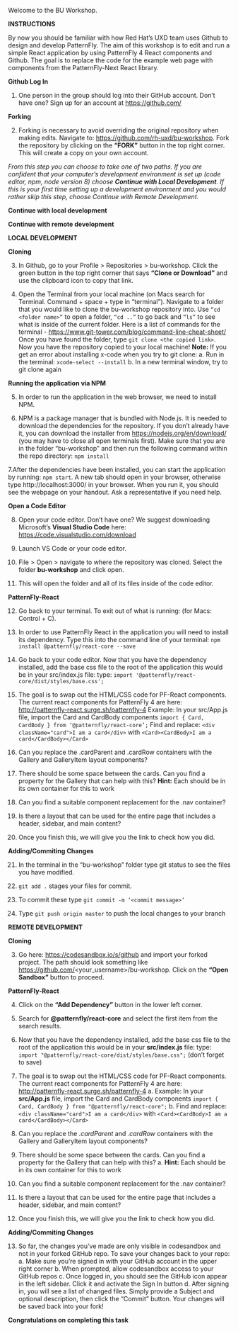 Welcome to the BU Workshop. 

**INSTRUCTIONS**

By now you should be familiar with how Red Hat’s UXD team uses Github to design and develop PatternFly. The aim of this workshop is to edit and run a simple React application by using PatternFly 4 React components and Github. The goal is to replace the code for the example web page with components from the PatternFly-Next React library. 

**Github Log In**
1. One person in the group should log into their GitHub account. Don’t have one? Sign up for an account at 		https://github.com/

**Forking**

2. Forking is necessary to avoid overriding the original repository when making edits. Navigate to: https://github.com/rh-uxd/bu-workshop. Fork the repository by clicking on the **“FORK”** button in the top right corner. This will create a copy on your own account.



*From this step you can choose to take one of two paths. If you are confident that your computer’s development environment is set up (code editor, npm, node version 8) choose **Continue with Local Development**. If this is your first time setting up a development environment and you would rather skip this step, choose Continue with Remote Development.*



**Continue with local development**

**Continue with remote development**


**LOCAL DEVELOPMENT**


**Cloning**

3. In Github, go to your Profile > Repositories > bu-workshop. Click the green button in the top right corner that says **“Clone or Download”** and use the clipboard icon to copy that link. 

4. Open the Terminal from your local machine (on Macs search for Terminal. Command + space + type in “terminal”). Navigate to a folder that you would like to clone the bu-workshop repository into. Use `“cd <folder name>”` to open a folder, `“cd ..”` to go back and `“ls”` to see what is inside of the current folder. Here is a list of commands for the terminal - https://www.git-tower.com/blog/command-line-cheat-sheet/ 
Once you have found the folder, type `git clone <the copied link>`. Now you have the repository copied to your local machine! 
**Note:** If you get an error about installing x-code when you try to git clone:
	a. Run in the terminal: `xcode-select --install`
	b. In a new terminal window, try to git clone again

**Running the application via NPM**

5. In order to run the application in the web browser, we need to install NPM.

6. NPM is a package manager that is bundled with Node.js. It is needed to download the dependencies for the repository. If you don’t already have it, you can download the installer from https://nodejs.org/en/download/ (you may have to close all open terminals first). Make sure that you are in the folder “bu-workshop” and then run the following command within the repo directory: `npm install`

7.After the dependencies have been installed, you can start the application by running: `npm start`. A new tab should open in your browser, otherwise type http://localhost:3000/ in your browser. When you run it, you should see the webpage on your handout. Ask a representative if you need help.

**Open a Code Editor**

8. Open your code editor. Don’t have one? We suggest downloading Microsoft’s **Visual Studio Code** here: https://code.visualstudio.com/download 

9. Launch VS Code or your code editor.

10. File > Open > navigate to where the repository was cloned. Select the folder **bu-workshop** and click open.

11. This will open the folder and all of its files inside of the code editor. 

**PatternFly-React**

12. Go back to your terminal. To exit out of what is running: (for Macs: Control + C).

13. In order to use PatternFly React in the application you will need to install its dependency. Type this into the command line of your terminal: 
	`npm install @patternfly/react-core --save`

14. Go back to your code editor. Now that you have the dependency installed, add the base css file to the root of the application this would be in your src/index.js file: type:
	`import '@patternfly/react-core/dist/styles/base.css';`

15. The goal is to swap out the HTML/CSS code for PF-React components. The current react components for PatternFly 4 are here: http://patternfly-react.surge.sh/patternfly-4
	Example: In your src/App.js file, import the Card and CardBody components
		`import { Card, CardBody } from ‘@patternfly/react-core’;`
	Find and replace:
		`<div className="card">I am a card</div>`
	with
		`<Card><CardBody>I am a card</CardBody></Card>`
	
16. Can you replace the .cardParent and .cardRow containers with the Gallery and GalleryItem layout components?

17. There should be some space between the cards. Can you find a property for the Gallery that can help with this?
	**Hint:** Each <Card> should be in its own <GalleryItem> container for this to work
18. Can you find a suitable component replacement for the .nav container?

19. Is there a layout that can be used for the entire page that includes a header, sidebar, and main content?

20. Once you finish this, we will give you the link to check how you did. 

**Adding/Commiting Changes**

21. In the terminal in the “bu-workshop” folder type git status to see the files you have modified.

22. `git add .`  stages your files for commit.

23. To commit these type `git commit -m ‘<commit message>’`

24. Type `git push origin master` to push the local changes to your branch


**REMOTE DEVELOPMENT**


**Cloning**

3. Go here: https://codesandbox.io/s/github and import your forked project. The path should look something like https://github.com/<your_username>/bu-workshop. Click on the **“Open Sandbox”** button to proceed.

**PatternFly-React**

4. Click on the **“Add Dependency”** button in the lower left corner.

5. Search for **@patternfly/react-core** and select the first item from the search results.

6. Now that you have the dependency installed, add the base css file to the root of the application this would be in your **src/index.js** file: type:
`import "@patternfly/react-core/dist/styles/base.css";`
(don’t forget to save)

7. The goal is to swap out the HTML/CSS code for PF-React components. The current react components for PatternFly 4 are here: http://patternfly-react.surge.sh/patternfly-4
	a. Example: In your **src/App.js** file, import the Card and CardBody components
		`import { Card, CardBody } from "@patternfly/react-core";`
	b. Find and replace:
		`<div className="card">I am a card</div>`
	with
		`<Card><CardBody>I am a card</CardBody></Card>`

8. Can you replace the *.cardParent* and *.cardRow* containers with the Gallery and GalleryItem layout components?

9. There should be some space between the cards. Can you find a property for the Gallery that can help with this?
	a. **Hint:** Each <Card> should be in its own <GalleryItem> container for this to work

10. Can you find a suitable component replacement for the .nav container?

11. Is there a layout that can be used for the entire page that includes a header, sidebar, and main content?

12. Once you finish this, we will give you the link to check how you did. 


**Adding/Commiting Changes**

13. So far, the changes you’ve made are only visible in codesandbox and not in your forked GitHub repo. To save your changes back to your repo:
	a. Make sure you’re signed in with your GitHub account in the upper right corner
	b. When prompted, allow codesandbox access to your GitHub repos
	c. Once logged in, you should see the GitHub icon appear in the left sidebar. Click it and activate the Sign In button
	d. After signing in, you will see a list of changed files. Simply provide a Subject and optional description, then 	   click the “Commit” button. Your changes will be saved back into your fork!


**Congratulations on completing this task**








